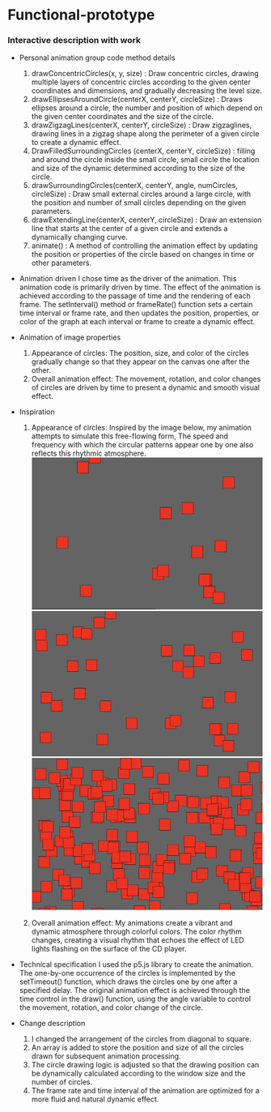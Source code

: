 # Functional-prototype
### Interactive description with work

- Personal animation group code method details
  1. drawConcentricCircles(x, y, size) : Draw concentric circles, drawing multiple layers of concentric circles according to the given center coordinates and dimensions, and gradually decreasing the level size.
  2. drawEllipsesAroundCircle(centerX, centerY, circleSize) : Draws ellipses around a circle, the number and position of which depend on the given center coordinates and the size of the circle.
  3. drawZigzagLines(centerX, centerY, circleSize) : Draw zigzaglines, drawing lines in a zigzag shape along the perimeter of a given circle to create a dynamic effect.
  4. DrawFilledSurroundingCircles (centerX, centerY, circleSize) : filling and around the circle inside the small circle, small circle the location and size of the dynamic determined according to the size of the circle.
  5. drawSurroundingCircles(centerX, centerY, angle, numCircles, circleSize) : Draw small external circles around a large circle, with the position and number of small circles depending on the given parameters.
  6. drawExtendingLine(centerX, centerY, circleSize) : Draw an extension line that starts at the center of a given circle and extends a dynamically changing curve.
  7. animate() : A method of controlling the animation effect by updating the position or properties of the circle based on changes in time or other parameters.

- Animation driven
  I chose time as the driver of the animation.
  This animation code is primarily driven by time. The effect of the animation is achieved according to the passage of time and the rendering of each frame. The setInterval() method or frameRate() function sets a certain time interval or frame rate, and then updates the position, properties, or color of the graph at each interval or frame to create a dynamic effect.
   
- Animation of image properties
   1. Appearance of circles: The position, size, and color of the circles gradually change so that they appear on the canvas one after the other.
   2. Overall animation effect: The movement, rotation, and color changes of circles are driven by time to present a dynamic and smooth visual effect.
   
- Inspiration
  1. Appearance of circles: Inspired by the image below, my animation attempts to simulate this free-flowing form, The speed and frequency with which the circular patterns appear one by one also reflects this rhythmic atmosphere.
   ![](assets//截屏2024-05-27%20下午6.22.51.png)
   ![](assets//截屏2024-05-27%20下午6.22.59.png)
   ![](assets//截屏2024-05-27%20下午6.23.59.png)

  2. Overall animation effect: My animations create a vibrant and dynamic atmosphere through colorful colors. The color rhythm changes, creating a visual rhythm that echoes the effect of LED lights flashing on the surface of the CD player. 
  
- Technical specification
  I used the p5.js library to create the animation. The one-by-one occurrence of the circles is implemented by the setTimeout() function, which draws the circles one by one after a specified delay. The original animation effect is achieved through the time control in the draw() function, using the angle variable to control the movement, rotation, and color change of the circle.

- Change description
  1. I changed the arrangement of the circles from diagonal to square.
  2. An array is added to store the position and size of all the circles drawn for subsequent animation processing.
  3. The circle drawing logic is adjusted so that the drawing position can be dynamically calculated according to the window size and the number of circles.
  4. The frame rate and time interval of the animation are optimized for a more fluid and natural dynamic effect.

